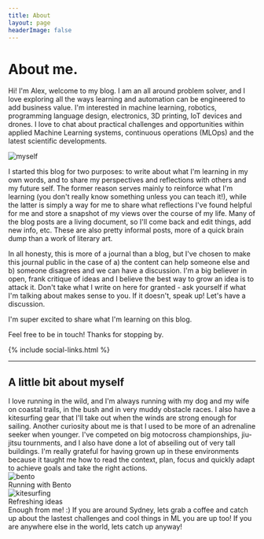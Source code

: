 ```yaml
---
title: About
layout: page
headerImage: false
---
```



<h1>About me.</h1>

<p>Hi! I'm Alex, welcome to my blog. I am an all around problem solver, and I love exploring all the ways learning and automation can be engineered to add business value. I'm interested in machine learning, robotics, programming language design, electronics, 3D printing, IoT devices and drones. I love to chat about practical challenges and opportunities within applied Machine Learning systems, continuous operations (MLOps) and the latest scientific developments.</p>

<div class="side-by-side">
    <div class="toleft">
        <img class="image" src="{{ site.url }}/assets/images/profile.png" alt="myself">
    </div>
    <div class="toright">
        <p>I started this blog for two purposes: to write about what I'm learning in my own words, and to share my perspectives and reflections with others and my future self. The former reason serves mainly to reinforce what I'm learning (you don't really know something unless you can teach it!), while the latter is simply a way for me to share what reflections I've found helpful for me and store a snapshot of my views over the course of my life. Many of the blog posts are a living document, so I'll come back and edit things, add new info, etc. These are also pretty informal posts, more of a quick brain dump than a work of literary art.</p>
    </div>
</div>
In all honesty, this is more of a journal than a blog, but I've chosen to make this journal public in the case of a) the content can help someone else and b) someone disagrees and we can have a discussion. I'm a big believer in open, frank critique of ideas and I believe the best way to grow an idea is to attack it. Don't take what I write on here for granted - ask yourself if what I'm talking about makes sense to you. If it doesn't, speak up! Let's have a discussion.

<p>I'm super excited to share what I'm learning on this blog.</p>
<p>Feel free to be in touch! Thanks for stopping by.</p>
{% include social-links.html %}

---

<h2>A little bit about myself</h2>


<div class="side-by-side">
    <div class="toleft">
    I love running in the wild, and I'm always running with my dog and my wife on coastal trails, in the bush and in very muddy obstacle races. I also have a kitesurfing gear that I'll take out when the winds are strong enough for sailing.
		Another curiosity about me is that I used to be more of an adrenaline seeker when younger. I've competed on big motocross championships, jiu-jitsu tournments, and I also have done a lot of abseiling out of very tall buildings. I'm really grateful for having grown up in these environments because it taught me how to read the context, plan, focus and quickly adapt to achieve goals and take the right actions.
    </div>
    <div class="toright">
		<img class="image" src="{{ site.url }}/assets/images/bento.jpeg" alt="bento">
		<figcaption class="caption">Running with Bento</figcaption>
    </div>
</div>
<div>
	<img class="image" src="{{ site.url }}/assets/images/kite.jpeg" alt="kitesurfing">
	<figcaption class="caption">Refreshing ideas</figcaption>
</div>

<div class="breaker"></div>
<span class="evidence">Enough from me! :) If you are around Sydney, lets grab a coffee and catch up about the lastest challenges and cool things in ML you are up too! If you are anywhere else in the world, lets catch up anyway!</span>
